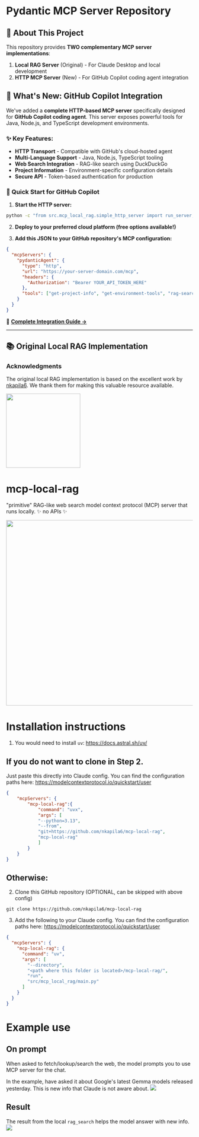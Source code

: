 # Pydantic MCP Server Repository

## 🌟 About This Project

This repository provides **TWO complementary MCP server implementations**:

1. **Local RAG Server** (Original) - For Claude Desktop and local development
2. **HTTP MCP Server** (New) - For GitHub Copilot coding agent integration

## 🎯 What's New: GitHub Copilot Integration

We've added a **complete HTTP-based MCP server** specifically designed for **GitHub Copilot coding agent**. This server exposes powerful tools for Java, Node.js, and TypeScript development environments.

### ✨ Key Features:
- **HTTP Transport** - Compatible with GitHub's cloud-hosted agent
- **Multi-Language Support** - Java, Node.js, TypeScript tooling
- **Web Search Integration** - RAG-like search using DuckDuckGo
- **Project Information** - Environment-specific configuration details
- **Secure API** - Token-based authentication for production

### 🚀 Quick Start for GitHub Copilot

1. **Start the HTTP server:**
```bash
python -c "from src.mcp_local_rag.simple_http_server import run_server; run_server()"
```

2. **Deploy to your preferred cloud platform (free options available!)**

3. **Add this JSON to your GitHub repository's MCP configuration:**
```json
{
  "mcpServers": {
    "pydanticAgent": {
      "type": "http",
      "url": "https://your-server-domain.com/mcp",
      "headers": {
        "Authorization": "Bearer YOUR_API_TOKEN_HERE"
      },
      "tools": ["get-project-info", "get-environment-tools", "rag-search"]
    }
  }
}
```

📖 **[Complete Integration Guide →](HTTP_MCP_INTEGRATION.md)**

---

## 📚 Original Local RAG Implementation

### Acknowledgments
The original local RAG implementation is based on the excellent work by [nkapila6](https://github.com/nkapila6/mcp-local-rag). We thank them for making this valuable resource available.

<img src='images/rag.jpeg' width='200' height='200'>

# mcp-local-rag
"primitive" RAG-like web search model context protocol (MCP) server that runs locally. ✨ no APIs ✨ 

<img src='images/flowchart.png' width='1000' height='500'>

# Installation instructions
1. You would need to install ```uv```: https://docs.astral.sh/uv/

## If you do not want to clone in Step 2.
Just paste this directly into Claude config. You can find the configuration paths here: https://modelcontextprotocol.io/quickstart/user
```json
{
    "mcpServers": {
        "mcp-local-rag":{
            "command": "uvx",
            "args": [
            "--python=3.13",
            "--from",
            "git+https://github.com/nkapila6/mcp-local-rag",
            "mcp-local-rag"
            ]
        }
    }
}
```

## Otherwise:
2. Clone this GitHub repository (OPTIONAL, can be skipped with above config)
```terminal
git clone https://github.com/nkapila6/mcp-local-rag
```

3. Add the following to your Claude config. You can find the configuration paths here: https://modelcontextprotocol.io/quickstart/user
```json
{
  "mcpServers": {
    "mcp-local-rag": {
      "command": "uv",
      "args": [
        "--directory",
        "<path where this folder is located>/mcp-local-rag/",
        "run",
        "src/mcp_local_rag/main.py"
      ]
    }
  }
}
```
# Example use

## On prompt
When asked to fetch/lookup/search the web, the model prompts you to use MCP server for the chat.

In the example, have asked it about Google's latest Gemma models released yesterday. This is new info that Claude is not aware about.
<img src='images/mcp_prompted.png'>

## Result
The result from the local `rag_search` helps the model answer with new info.
<img src='images/mcp_result.png'>
